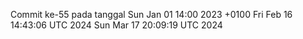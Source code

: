Commit ke-55 pada tanggal Sun Jan 01 14:00 2023 +0100
Fri Feb 16 14:43:06 UTC 2024
Sun Mar 17 20:09:19 UTC 2024
